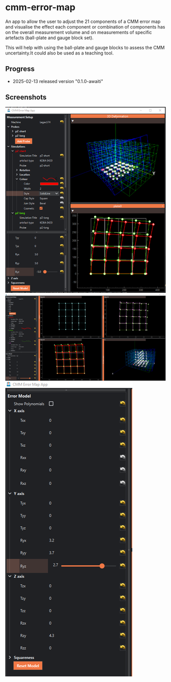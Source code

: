 # cmm-error-map

An app to allow the user to adjust the 21 components of a CMM error map and visualise the effect each component or combination of components has on the overall measurement volume and on  measurements of specific artefacts (ball-plate and gauge block set).

This will help with using the ball-plate and gauge blocks to assess the CMM uncertainty.It could also  be used as a teaching tool.


## Progress

- 2025-02-13 released version "0.1.0-awaiti"


## Screenshots
![](readme_img/2025-02-13_13-20.png)
![](readme_img/2025-02-13_13-07.png)
![](readme_img/2025-02-13_13-09.png)

